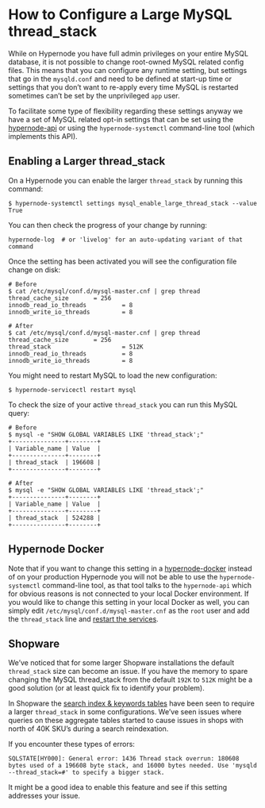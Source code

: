 <!-- source: https://support.hypernode.com/en/hypernode/mysql/how-to-configure-a-large-mysql-thread-stack/ -->
# How to Configure a Large MySQL thread_stack

While on Hypernode you have full admin privileges on your entire MySQL database, it is not possible to change root-owned MySQL related config files. This means that you can configure any runtime setting, but settings that go in the `mysqld.conf` and need to be defined at start-up time or settings that you don’t want to re-apply every time MySQL is restarted sometimes can’t be set by the unprivileged `app` user.

To facilitate some type of flexibility regarding these settings anyway we have a set of MySQL related opt-in settings that can be set using the [hypernode-api](https://community.hypernode.io/#/Documentation/hypernode-api/settings/README) or using the `hypernode-systemctl` command-line tool (which implements this API).


Enabling a Larger thread_stack
------------------------------

On a Hypernode you can enable the larger `thread_stack` by running this command:

```nginx
$ hypernode-systemctl settings mysql_enable_large_thread_stack --value True
```
You can then check the progress of your change by running:

```nginx
hypernode-log  # or 'livelog' for an auto-updating variant of that command
```
Once the setting has been activated you will see the configuration file change on disk:

```nginx
# Before
$ cat /etc/mysql/conf.d/mysql-master.cnf | grep thread
thread_cache_size       = 256
innodb_read_io_threads          = 8
innodb_write_io_threads         = 8

# After
$ cat /etc/mysql/conf.d/mysql-master.cnf | grep thread
thread_cache_size       = 256
thread_stack                    = 512K
innodb_read_io_threads          = 8
innodb_write_io_threads         = 8
```
You might need to restart MySQL to load the new configuration:

```nginx
$ hypernode-servicectl restart mysql
```
To check the size of your active `thread_stack` you can run this MySQL query:

```nginx
# Before
$ mysql -e "SHOW GLOBAL VARIABLES LIKE 'thread_stack';"
+---------------+--------+
| Variable_name | Value  |
+---------------+--------+
| thread_stack  | 196608 |
+---------------+--------+

# After
$ mysql -e "SHOW GLOBAL VARIABLES LIKE 'thread_stack';"
+---------------+--------+
| Variable_name | Value  |
+---------------+--------+
| thread_stack  | 524288 |
+---------------+--------+
```
Hypernode Docker
----------------

Note that if you want to change this setting in a [hypernode-docker](https://github.com/byteinternet/hypernode-docker) instead of on your production Hypernode you will not be able to use the `hypernode-systemctl` command-line tool, as that tool talks to the `hypernode-api` which for obvious reasons is not connected to your local Docker environment. If you would like to change this setting in your local Docker as well, you can simply edit `/etc/mysql/conf.d/mysql-master.cnf` as the `root` user and add the `thread_stack` line and [restart the services](https://github.com/byteinternet/hypernode-docker#restarting-services).

Shopware
--------

We’ve noticed that for some larger Shopware installations the default `thread_stack` size can become an issue. If you have the memory to spare changing the MySQL thread_stack from the default `192K` to `512K` might be a good solution (or at least quick fix to identify your problem).

In Shopware the [search index & keywords tables](https://developers.shopware.com/developers-guide/shopware-5-performance-for-devs/) have been seen to require a larger `thread_stack` in some configurations. We’ve seen issues where queries on these aggregate tables started to cause issues in shops with north of 40K SKU’s during a search reindexation.

If you encounter these types of errors:

```nginx
SQLSTATE[HY000]: General error: 1436 Thread stack overrun: 180608 bytes used of a 196608 byte stack, and 16000 bytes needed. Use 'mysqld --thread_stack=#' to specify a bigger stack.
```
It might be a good idea to enable this feature and see if this setting addresses your issue.
